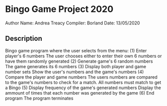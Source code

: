 # Bingo Game Project 2020

Author Name: Andrea Treacy
Compiler: Borland
Date: 13/05/2020

## Description
Bingo game program where the user selects from the menu:
(1) Enter player's 6 numbers
    The user chooses either to enter their own 6 numbers or have them randomly generated
(2) Generate game's 6 random numbers
    The game generates its 6 numbers
(3) Display both player and game number sets
    Show the user's numbers and the game's numbers
(4) Compare the player and game numbers
    The users numbers are compared to the game's numbers to check for a match. All numbers must match to get a Bingo
(5) Display frequency of the game's generated numbers
    Display the ammount of times that each number was generated by the game
(6) End program
    The program terminates
